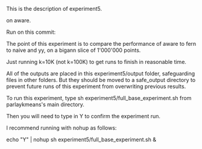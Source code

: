 This is the description of experiment5.

on aware.

Run on this commit:


The point of this experiment is to compare the performance of aware to fern to naive and yy, on a bigann slice of 1'000'000 points.

Just running k=10K (not k=100K) to get runs to finish in reasonable time.

All of the outputs are placed in this experiment5/output folder, safeguarding files in other folders.
But they should be moved to a safe_output directory to prevent future runs of this experiment from overwriting previous results.

To run this experiment, type
sh experiment5/full_base_experiment.sh 
from parlaykmeans's main directory.

Then you will need to type in Y to confirm the experiment run.

I recommend running with nohup as follows:

echo "Y" | nohup sh experiment5/full_base_experiment.sh & 